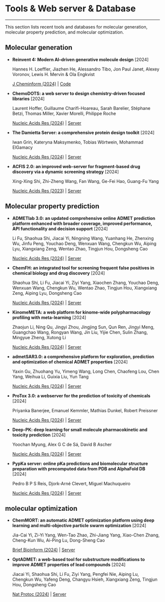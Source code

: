 # Tools & Web server & Database

---

This section lists recent tools and databases for molecular generation, molecular property prediction, and molecular optimization.

## Molecular generation

- **Reinvent 4: Modern AI–driven generative molecule design** [2024]

  Hannes H. Loeffler, Jiazhen He, Alessandro Tibo, Jon Paul Janet, Alexey Voronov, Lewis H. Mervin & Ola Engkvist

  [J Cheminform (2024)](https://doi.org/10.1186/s13321-024-00812-5) | [Code](https://github.com/MolecularAI/REINVENT4)

- **ChemoDOTS: a web server to design chemistry-driven focused libraries** [2024]

  Laurent Hoffer, Guillaume Charifi-Hoareau, Sarah Barelier, Stéphane Betzi, Thomas Miller, Xavier Morelli, Philippe Roche

  [Nucleic Acids Res (2024)](https://doi.org/10.1093/nar/gkae326) | [Server](https://chemodots.marseille.inserm.fr/)

- **The Damietta Server: a comprehensive protein design toolkit** [2024]

  Iwan Grin, Kateryna Maksymenko, Tobias Wörtwein, Mohammad ElGamacy

  [Nucleic Acids Res (2024)](https://doi.org/10.1093/nar/gkae297) | [Server](https://damietta.de/)

- **ACFIS 2.0: an improved web-server for fragment-based drug discovery via a dynamic screening strategy** [2024]

  Xing-Xing Shi, Zhi-Zheng Wang, Fan Wang, Ge-Fei Hao, Guang-Fu Yang

  [Nucleic Acids Res (2023)](https://doi.org/10.1093/nar/gkad348) | [Server](http://chemyang.ccnu.edu.cn/ccb/server/ACFIS2/)

## Molecular property prediction

- **ADMETlab 3.0: an updated comprehensive online ADMET prediction platform enhanced with broader coverage, improved performance, API functionality and decision support** [2024]

  Li Fu, Shaohua Shi, Jiacai Yi, Ningning Wang, Yuanhang He, Zhenxing Wu, Jinfu Peng, Youchao Deng, Wenxuan Wang, Chengkun Wu, Aiping Lyu, Xiangxiang Zeng, Wentao Zhao, Tingjun Hou, Dongsheng Cao

  [Nucleic Acids Res (2024)](https://doi.org/10.1093/nar/gkae236) | [Server](https://admetlab3.scbdd.com/)

- **ChemFH: an integrated tool for screening frequent false positives in chemical biology and drug discovery** [2024]

  Shaohua Shi, Li Fu, Jiacai Yi, Ziyi Yang, Xiaochen Zhang, Youchao Deng, Wenxuan Wang, Chengkun Wu, Wentao Zhao, Tingjun Hou, Xiangxiang Zeng, Aiping Lyu, Dongsheng Cao

  [Nucleic Acids Res (2024)](https://doi.org/10.1093/nar/gkae424) | [Server](https://chemfh.scbdd.com/)

- **KinomeMETA: a web platform for kinome-wide polypharmacology profiling with meta-learning** [2024]

  Zhaojun Li, Ning Qu, Jingyi Zhou, Jingjing Sun, Qun Ren, Jingyi Meng, Guangchao Wang, Rongyan Wang, Jin Liu, Yijie Chen, Sulin Zhang, Mingyue Zheng, Xutong Li

  [Nucleic Acids Res (2024)](https://doi.org/10.1093/nar/gkae380) | [Server](https://kinomemeta.alphama.com.cn/)

- **admetSAR3.0: a comprehensive platform for exploration, prediction and optimization of chemical ADMET properties** [2024]

  Yaxin Gu, Zhuohang Yu, Yimeng Wang, Long Chen, Chaofeng Lou, Chen Yang, Weihua Li, Guixia Liu, Yun Tang

  [Nucleic Acids Res (2024)](https://doi.org/10.1093/nar/gkae298) | [Server](http://lmmd.ecust.edu.cn/admetsar3/)

- **ProTox 3.0: a webserver for the prediction of toxicity of chemicals** [2024]

  Priyanka Banerjee, Emanuel Kemmler, Mathias Dunkel, Robert Preissner

  [Nucleic Acids Res (2024)](https://doi.org/10.1093/nar/gkae303) | [Server](https://tox.charite.de/)

- **Deep-PK: deep learning for small molecule pharmacokinetic and toxicity prediction** [2024]

  Yoochan Myung, Alex G C de Sá, David B Ascher

  [Nucleic Acids Res (2024)](https://doi.org/10.1093/nar/gkae254) | [Server](https://biosig.lab.uq.edu.au/deeppk/)

- **PypKa server: online pKa predictions and biomolecular structure preparation with precomputed data from PDB and AlphaFold DB** [2024]

  Pedro B P S Reis, Djork-Arné Clevert, Miguel Machuqueiro

  [Nucleic Acids Res (2024)](https://doi.org/10.1093/nar/gkae255) | [Server](https://pypka.org/)

## molecular optimization

- **ChemMORT: an automatic ADMET optimization platform using deep learning and multi-objective particle swarm optimization** [2024]

  Jia-Cai Yi, Zi-Yi Yang, Wen-Tao Zhao, Zhi-Jiang Yang, Xiao-Chen Zhang, Cheng-Kun Wu, Ai-Ping Lu, Dong-Sheng Cao

  [Brief Bioinform (2024)](https://doi.org/10.1093/bib/bbae008) | [Server](https://cadd.nscc-tj.cn/deploy/chemmort/)

- **OptADMET: a web-based tool for substructure modifications to improve ADMET properties of lead compounds** [2024]

  Jiacai Yi, Shaohua Shi, Li Fu, Ziyi Yang, Pengfei Nie, Aiping Lu, Chengkun Wu, Yafeng Deng, Changyu Hsieh, Xiangxiang Zeng, Tingjun Hou, Dongsheng Cao

  [Nat Protoc (2024)](https://doi.org/10.1038/s41596-023-00942-4) | [Server](https://cadd.nscc-tj.cn/deploy/optadmet/)
